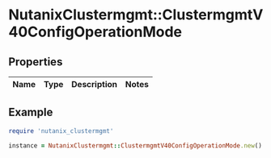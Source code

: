 # NutanixClustermgmt::ClustermgmtV40ConfigOperationMode

## Properties

| Name | Type | Description | Notes |
| ---- | ---- | ----------- | ----- |

## Example

```ruby
require 'nutanix_clustermgmt'

instance = NutanixClustermgmt::ClustermgmtV40ConfigOperationMode.new()
```

